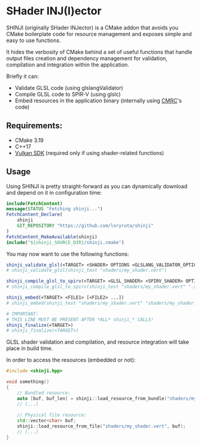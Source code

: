 

# SHader INJ(I)ector

SHINJI (originally SHader INJector) is a CMake addon that avoids you CMake boilerplate code for resource management and exposes simple and easy to use functions.

It hides the verbosity of CMake behind a set of useful functions that handle output files creation and dependency management for validation, compilation and integration within the application.

Briefly it can:
- Validate GLSL code (using glslangValidator)
- Compile GLSL code to SPIR-V (using glslc)
- Embed resources in the application binary (internally using [CMRC](https://github.com/vector-of-bool/cmrc)'s code)

## Requirements:
* CMake 3.19
* C++17
* [Vulkan SDK](https://vulkan.lunarg.com) (required only if using shader-related functions)

## Usage

Using SHINJI is pretty straight-forward as you can dynamically download and depend on it in configuration time:

```cmake
include(FetchContent)
message(STATUS "Fetching shinji...")
FetchContent_Declare(
    shinji
    GIT_REPOSITORY "https://github.com/loryruta/shinji"
)
FetchContent_MakeAvailable(shinji)
include("${shinji_SOURCE_DIR}/shinji.cmake")
```

You may now want to use the following functions:

```cmake
shinji_validate_glsl(<TARGET> <SHADER> OPTIONS <GLSLANG_VALIDATOR_OPTIONS>)
# shinji_validate_glsl(shinji_test "shaders/my_shader.vert")

shinji_compile_glsl_to_spirv(<TARGET> <GLSL_SHADER> <SPIRV_SHADER> OPTIONS <GLSLC_OPTIONS>)
# shinji_compile_glsl_to_spirv(shinji_test "shaders/my_shader.vert" ".spv/my_shader.vert.spv")

shinji_embed(<TARGET> <FILE1> [<FILE2> ...])
# shinji_embed(shinji_test "shaders/my_shader.vert" "shaders/my_shader.frag")

# IMPORTANT:
# THIS LINE MUST BE PRESENT AFTER *ALL* shinji_* CALLS!
shinji_finalize(<TARGET>)
# shinji_finalize(<TARGET>)
```

GLSL shader validation and compilation, and resource integration will take place in build time.

In order to access the resources (embedded or not):
```c++
#include <shinji.hpp>

void something()
{
    // Bundled resource:
    auto [buf, buf_len] = shinji::load_resource_from_bundle("shaders/my_shader.vert");
    // (...)
    
    // Physical file resource:
    std::vector<char> buf;
    shinji::load_resource_from_file("shaders/my_shader.vert", buf);
    // (...)
}

```



